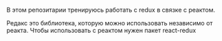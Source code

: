 В этом репозитарии тренируюсь работать с redux в связке с реактом. 

Редакс это библиотека, которую можно использовать независимо от реакта. Чтобы использовать с реактом нужен пакет react-redux







